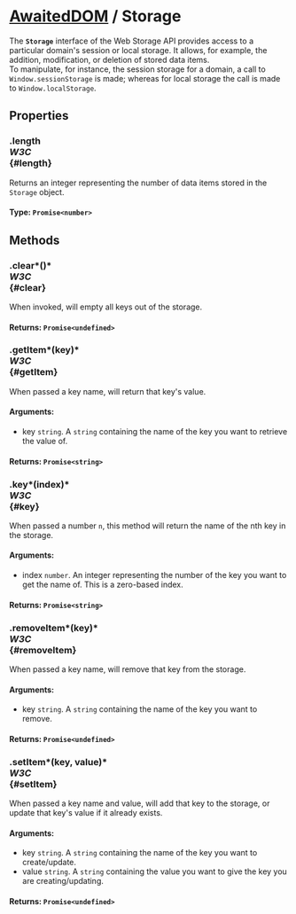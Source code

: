 # [AwaitedDOM](/docs/basic-interfaces/awaited-dom) <span>/</span> Storage

<div class='overview'>The <strong><code>Storage</code></strong> interface of the Web Storage API provides access to a particular domain's session or local storage. It allows, for example, the addition, modification, or deletion of stored data items.</div>

<div class='overview'>To manipulate, for instance, the session storage for a domain, a call to <code>Window.sessionStorage</code> is made; whereas for local storage the call is made to <code>Window.localStorage</code>.</div>

## Properties

### .length <div class="specs"><i>W3C</i></div> {#length}

Returns an integer representing the number of data items stored in the <code>Storage</code> object.

#### **Type**: `Promise<number>`

## Methods

### .clear*()* <div class="specs"><i>W3C</i></div> {#clear}

When invoked, will empty all keys out of the storage.

#### **Returns**: `Promise<undefined>`

### .getItem*(key)* <div class="specs"><i>W3C</i></div> {#getItem}

When passed a key name, will return that key's value.

#### **Arguments**:


 - key `string`. A `string` containing the name of the key you want to retrieve the value of.

#### **Returns**: `Promise<string>`

### .key*(index)* <div class="specs"><i>W3C</i></div> {#key}

When passed a number <code>n</code>, this method will return the name of the nth key in the storage.

#### **Arguments**:


 - index `number`. An integer representing the number of the key you want to get the name of. This is a zero-based index.

#### **Returns**: `Promise<string>`

### .removeItem*(key)* <div class="specs"><i>W3C</i></div> {#removeItem}

When passed a key name, will remove that key from the storage.

#### **Arguments**:


 - key `string`. A `string` containing the name of the key you want to remove.

#### **Returns**: `Promise<undefined>`

### .setItem*(key, value)* <div class="specs"><i>W3C</i></div> {#setItem}

When passed a key name and value, will add that key to the storage, or update that key's value if it already exists.

#### **Arguments**:


 - key `string`. A `string` containing the name of the key you want to create/update.
 - value `string`. A `string` containing the value you want to give the key you are creating/updating.

#### **Returns**: `Promise<undefined>`
